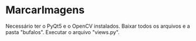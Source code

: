 # MarcarImagens
Necessário ter o PyQt5 e o OpenCV instalados.
Baixar todos os arquivos e a pasta "bufalos".
Executar o arquivo "views.py".
